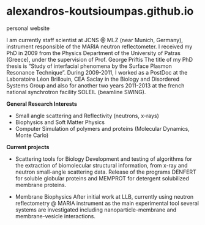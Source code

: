# alexandros-koutsioumpas.github.io
personal website

I am currently staff scientist at JCNS @ MLZ (near Munich, Germany), instrument responsible of the MARIA neutron reflectometer.
I received my PhD in 2009 from the Physics Department of the University of Patras (Greece), under the supervision of Prof. George Priftis  The title of my PhD thesis is “Study of interfacial phenomena by the Surface Plasmon Resonance Technique”.
During 2009-2011, I worked as a PostDoc at the Laboratoire Léon Brillouin, CEA Saclay in the Biology and Disordered Systems Group and also for another two years 2011-2013 at the french national synchrotron facility SOLEIL (beamline SWING).

**General Research Interests**

- Small angle scattering and Reflectivity (neutrons, x-rays)
- Biophysics and Soft Matter Physics
- Computer Simulation of polymers and proteins (Molecular Dynamics, Monte Carlo)

**Current projects**

- Scattering tools for Biology
Development and testing of algorithms for the extraction of biomolecular structural information, from x-ray and neutron small-angle scattering data. Release of the programs DENFERT for soluble globular proteins and MEMPROT for detergent solubilized membrane proteins.

- Membrane Biophysics
After initial work at LLB, currently using neutron reflectometry @ MARIA instrument as the main experimental tool several systems are investigated including nanoparticle-membrane and membrane-vesicle interactions.
